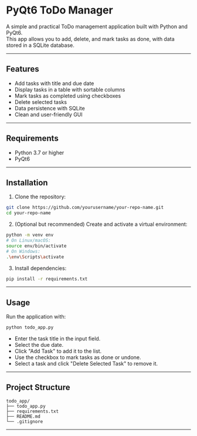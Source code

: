 
# PyQt6 ToDo Manager

A simple and practical ToDo management application built with Python and PyQt6.  
This app allows you to add, delete, and mark tasks as done, with data stored in a SQLite database.

---

## Features

- Add tasks with title and due date  
- Display tasks in a table with sortable columns  
- Mark tasks as completed using checkboxes  
- Delete selected tasks  
- Data persistence with SQLite  
- Clean and user-friendly GUI

---

## Requirements

- Python 3.7 or higher  
- PyQt6

---

## Installation

1. Clone the repository:

```bash
git clone https://github.com/yourusername/your-repo-name.git
cd your-repo-name
````

2. (Optional but recommended) Create and activate a virtual environment:

```bash
python -m venv env
# On Linux/macOS:
source env/bin/activate
# On Windows:
.\env\Scripts\activate
```

3. Install dependencies:

```bash
pip install -r requirements.txt
```

---

## Usage

Run the application with:

```bash
python todo_app.py
```

* Enter the task title in the input field.
* Select the due date.
* Click "Add Task" to add it to the list.
* Use the checkbox to mark tasks as done or undone.
* Select a task and click "Delete Selected Task" to remove it.

---

## Project Structure

```
todo_app/
├── todo_app.py
├── requirements.txt
├── README.md
└── .gitignore
```

---
